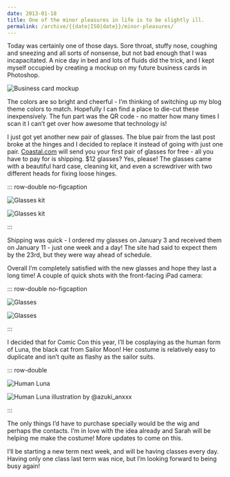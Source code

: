 ```yaml
---
date: 2013-01-18
title: One of the minor pleasures in life is to be slightly ill.
permalink: /archive/{{date|ISO|date}}/minor-pleasures/
---
```

Today was certainly one of those days. Sore throat, stuffy nose, coughing and sneezing and all sorts of nonsense, but not bad enough that I was incapacitated. A nice day in bed and lots of fluids did the trick, and I kept myself occupied by creating a mockup on my future business cards in Photoshop.

<!--more-->

![Business card mockup](2013-01-18-mockup.png 'Business card mockup')

The colors are so bright and cheerful - I’m thinking of switching up my blog theme colors to match. Hopefully I can find a place to die-cut these inexpensively. The fun part was the QR code - no matter how many times I scan it I can’t get over how awesome that technology is!

I just got yet another new pair of glasses. The blue pair from the last post broke at the hinges and I decided to replace it instead of going with just one pair. [Coastal.com](http://coastal.com) will send you your first pair of glasses for free - all you have to pay for is shipping. $12 glasses? Yes, please! The glasses came with a beautiful hard case, cleaning kit, and even a screwdriver with two different heads for fixing loose hinges.

::: row-double no-figcaption

![Glasses kit](2013-01-18-kit-1.jpg 'Glasses kit')

![Glasses kit](2013-01-18-kit-2.jpg 'Glasses kit')

:::

Shipping was quick - I ordered my glasses on January 3 and received them on January 11 - just one week and a day! The site had said to expect them by the 23rd, but they were way ahead of schedule.

Overall I’m completely satisfied with the new glasses and hope they last a long time! A couple of quick shots with the front-facing iPad camera:

::: row-double no-figcaption

![Glasses](2013-01-18-glasses-1.jpg 'Glasses')

![Glasses](2013-01-18-glasses-2.jpg 'Glasses')

:::

I decided that for Comic Con this year, I’ll be cosplaying as the human form of Luna, the black cat from Sailor Moon! Her costume is relatively easy to duplicate and isn’t quite as flashy as the sailor suits.

::: row-double

![Human Luna](2013-01-18-luna-1.jpg 'Human Luna')

![Human Luna illustration by @azuki_anxxx](2013-01-18-luna-2.jpg 'Human Luna illustration by @azuki_anxxx')

:::

The only things I’d have to purchase specially would be the wig and perhaps the contacts. I’m in love with the idea already and Sarah will be helping me make the costume! More updates to come on this.

I’ll be starting a new term next week, and will be having classes every day. Having only one class last term was nice, but I’m looking forward to being busy again!
